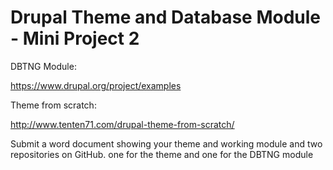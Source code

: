 # Drupal Theme and Database Module - Mini Project 2
DBTNG Module:

https://www.drupal.org/project/examples

Theme from scratch:

http://www.tenten71.com/drupal-theme-from-scratch/

Submit a word document showing your theme and working module and two repositories on GitHub.  one for the theme and one for the DBTNG module
